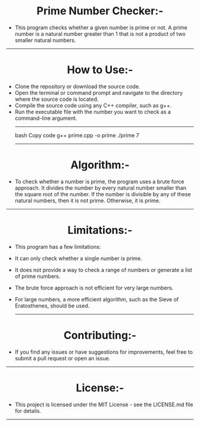 <h1 align="center" >Prime Number Checker:-</h1>

- This program checks whether a given number is prime or not. A prime number is a natural number greater than 1 that is not a product of two smaller natural numbers.
<hr>
<h1 align="center" >How to Use:-</h1>

- Clone the repository or download the source code.
- Open the terminal or command prompt and navigate to the directory where the source code is located.
- Compile the source code using any C++ compiler, such as g++.
- Run the executable file with the number you want to check as a command-line argument.<hr>
bash
Copy code
g++ prime.cpp -o prime
./prime 7<hr>
<h1 align="center" >Algorithm:-</h1>

- To check whether a number is prime, the program uses a brute force approach. It divides the number by every natural number smaller than the square root of the number. If the number is divisible by any of these natural numbers, then it is not prime. Otherwise, it is prime.
<hr>
<h1 align="center" >Limitations:-</h1>

- This program has a few limitations:

- It can only check whether a single number is prime.
-  It does not provide a way to check a range of numbers or generate a list of prime numbers.
- The brute force approach is not efficient for very large numbers.
-  For large numbers, a more efficient algorithm, such as the Sieve of Eratosthenes, should be used.<hr>
<h1 align="center" >Contributing:-</h1>

- If you find any issues or have suggestions for improvements, feel free to submit a pull request or open an issue.
<hr>
<h1 align="center" >License:-</h1>

- This project is licensed under the MIT License - see the LICENSE.md file for details.
<hr>



